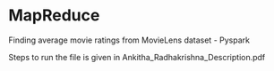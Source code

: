 # MapReduce
Finding average movie ratings from MovieLens dataset - Pyspark

Steps to run the file is given in Ankitha_Radhakrishna_Description.pdf
